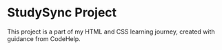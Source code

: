# StudySync Project

This project is a part of my HTML and CSS learning journey, created with guidance from CodeHelp.

